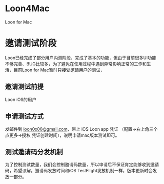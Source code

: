 # Loon4Mac
Loon for Mac

# 邀请测试阶段
Loon已经完成了部分用户内测阶段，完成了基本的功能，但由于目前很多UI功能不够完善、BUG比较多，为了避免在使用过程中遇到异常影响正常的工作和生活，目前Loon for Mac暂时只接受邀请用户的测试，

## 邀请测试前提
Loon iOS的用户

## 申请测试方式
发邮件到 loon0x00@gmail.com，带上 iOS Loon app 凭证 （配置->右上角三个点更多->授权 凭证创建时间），说明申请mac版本测试即可。

## 测试邀请码分发机制
为了控制测试数量，我们会控制邀请码数量，所以申请后不保证肯定能够收到邀请码，希望谅解。邀请码发放时间和iOS TestFlight发放机制一样，版本更新时会发放一部分。
